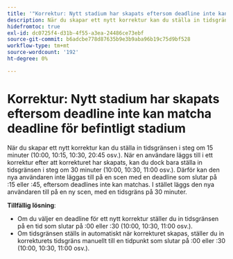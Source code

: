 ```yaml
---
title: '"Korrektur: Nytt stadium har skapats eftersom deadline inte kan matcha deadline för befintligt stadium'
description: När du skapar ett nytt korrektur kan du ställa in tidsgränsen i steg om 15 minuter (10:00, 10:15, 10:30, 20:45 osv.). När en användare läggs till i ett korrektur efter att korrekturet har skapats, kan du dock bara ställa in tidsgränsen i steg om 30 minuter (10:00, 10:30, 11:00 osv.).
hidefromtoc: true
exl-id: dc0725f4-d31b-4f55-a3ea-24486ce73ebf
source-git-commit: b6adcbe778d87635b9e3b9aba96b19c75d9bf528
workflow-type: tm+mt
source-wordcount: '192'
ht-degree: 0%

---
```


# Korrektur: Nytt stadium har skapats eftersom deadline inte kan matcha deadline för befintligt stadium

<!--Requested article-->

När du skapar ett nytt korrektur kan du ställa in tidsgränsen i steg om 15 minuter (10:00, 10:15, 10:30, 20:45 osv.). När en användare läggs till i ett korrektur efter att korrekturet har skapats, kan du dock bara ställa in tidsgränsen i steg om 30 minuter (10:00, 10:30, 11:00 osv.). Därför kan den nya användaren inte läggas till på en scen med en deadline som slutar på :15 eller :45, eftersom deadlines inte kan matchas. I stället läggs den nya användaren till på en ny scen, med en tidsgräns på 30 minuter.

**Tillfällig lösning**:

* Om du väljer en deadline för ett nytt korrektur ställer du in tidsgränsen på en tid som slutar på :00 eller :30 (10:00, 10:30, 11:00 osv.).
* Om tidsgränsen ställs in automatiskt när korrekturet skapas, ställer du in korrekturets tidsgräns manuellt till en tidpunkt som slutar på :00 eller :30 (10:00, 10:30, 11:00 osv.).
